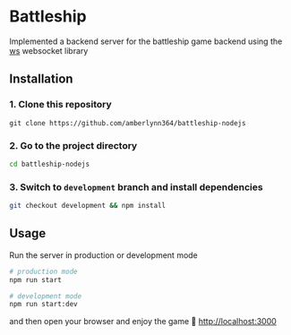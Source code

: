 # Battleship

Implemented a backend server for the battleship game backend using the [ws](https://github.com/websockets/ws) websocket library

## Installation


### 1. Clone this repository

```
git clone https://github.com/amberlynn364/battleship-nodejs
```

### 2. Go to the project directory

```sh
cd battleship-nodejs
```

### 3. Switch to `development` branch and install dependencies

```sh
git checkout development && npm install
```

## Usage

Run the server in production or development mode

```sh
# production mode
npm run start

# development mode
npm run start:dev
```

and then open your browser and enjoy the game 🚀 [http://localhost:3000](http://localhost:3000)